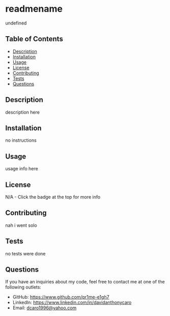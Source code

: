 # readmename
undefined

## Table of Contents
* [Description](#description)
* [Installation](#installation)
* [Usage](#usage)
* [License](#license)
* [Contributing](#contributing)
* [Tests](#tests)
* [Questions](#questions)

## Description
description here

## Installation
no instructions

## Usage
usage info here

## License
N/A - Click the badge at the top for more info

## Contributing
nah i went solo

## Tests
no tests were done

## Questions
If you have an inquiries about my code, feel free to contact me at one of the following outlets:
* GitHub: https://www.github.com/pr1me-e1gh7
* LinkedIn: https://www.linkedin.com/in/davidanthonycaro
* Email: dcaro1996@yahoo.com